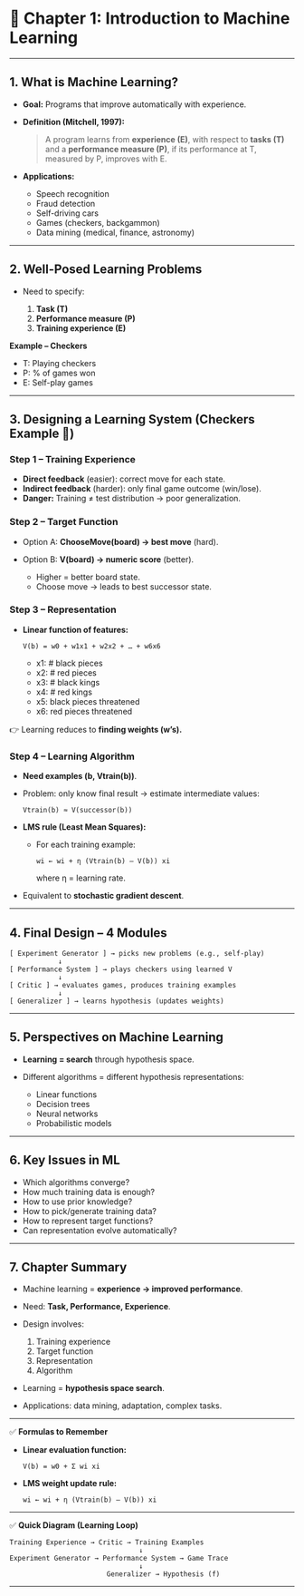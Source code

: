 # 📘 Chapter 1: Introduction to Machine Learning

---

## 1. What is Machine Learning?

* **Goal:** Programs that improve automatically with experience.

* **Definition (Mitchell, 1997):**

  > A program learns from **experience (E)**, with respect to **tasks (T)** and a **performance measure (P)**, if its performance at T, measured by P, improves with E.

* **Applications:**

  * Speech recognition
  * Fraud detection
  * Self-driving cars
  * Games (checkers, backgammon)
  * Data mining (medical, finance, astronomy)

---

## 2. Well-Posed Learning Problems

* Need to specify:

  1. **Task (T)**
  2. **Performance measure (P)**
  3. **Training experience (E)**

**Example – Checkers**

* T: Playing checkers
* P: % of games won
* E: Self-play games

---

## 3. Designing a Learning System (Checkers Example 🏁)

### Step 1 – Training Experience

* **Direct feedback** (easier): correct move for each state.
* **Indirect feedback** (harder): only final game outcome (win/lose).
* **Danger:** Training ≠ test distribution → poor generalization.

### Step 2 – Target Function

* Option A: **ChooseMove(board) → best move** (hard).
* Option B: **V(board) → numeric score** (better).

  * Higher = better board state.
  * Choose move → leads to best successor state.

### Step 3 – Representation

* **Linear function of features:**

  ```
  V(b) = w0 + w1x1 + w2x2 + … + w6x6
  ```

  * x1: # black pieces
  * x2: # red pieces
  * x3: # black kings
  * x4: # red kings
  * x5: black pieces threatened
  * x6: red pieces threatened

👉 Learning reduces to **finding weights (w’s).**

### Step 4 – Learning Algorithm

* **Need examples (b, Vtrain(b))**.
* Problem: only know final result → estimate intermediate values:

  ```
  Vtrain(b) ≈ V(successor(b))
  ```
* **LMS rule (Least Mean Squares):**

  * For each training example:

    ```
    wi ← wi + η (Vtrain(b) – V(b)) xi
    ```

    where η = learning rate.
* Equivalent to **stochastic gradient descent**.

---

## 4. Final Design – 4 Modules

```
[ Experiment Generator ] → picks new problems (e.g., self-play)
            ↓
[ Performance System ] → plays checkers using learned V
            ↓
[ Critic ] → evaluates games, produces training examples
            ↓
[ Generalizer ] → learns hypothesis (updates weights)
```

---

## 5. Perspectives on Machine Learning

* **Learning = search** through hypothesis space.
* Different algorithms = different hypothesis representations:

  * Linear functions
  * Decision trees
  * Neural networks
  * Probabilistic models

---

## 6. Key Issues in ML

* Which algorithms converge?
* How much training data is enough?
* How to use prior knowledge?
* How to pick/generate training data?
* How to represent target functions?
* Can representation evolve automatically?

---

## 7. Chapter Summary

* Machine learning = **experience → improved performance**.
* Need: **Task, Performance, Experience**.
* Design involves:

  1. Training experience
  2. Target function
  3. Representation
  4. Algorithm
* Learning = **hypothesis space search**.
* Applications: data mining, adaptation, complex tasks.

---

✅ **Formulas to Remember**

* **Linear evaluation function:**

  ```
  V(b) = w0 + Σ wi xi
  ```
* **LMS weight update rule:**

  ```
  wi ← wi + η (Vtrain(b) – V(b)) xi
  ```

---

✅ **Quick Diagram (Learning Loop)**

```
Training Experience → Critic → Training Examples
                                ↓
Experiment Generator → Performance System → Game Trace
                                ↓
                        Generalizer → Hypothesis (f)
```

---

